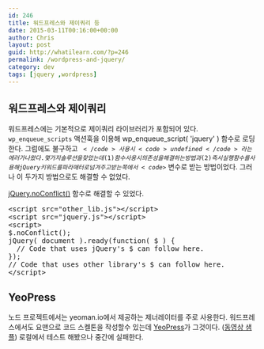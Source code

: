```yaml
---
id: 246
title: 워드프레스와 제이쿼리 등
date: 2015-03-11T00:16:00+00:00
author: Chris
layout: post
guid: http://whatilearn.com/?p=246
permalink: /wordpress-and-jquery/
category: dev
tags: [jquery ,wordpress]
---
```

<h2>워드프레스와 제이쿼리</h2>

워드프레스에는 기본적으로 제이쿼리 라이브러리가 포함되어 있다. <code>wp_enqueue_scripts</code> 액션훅을 이용해 wp_enqueue_script( 'jquery' ) 함수로 로딩한다. 그럼에도 불구하고 <code>$</code> 사용시 <code>undefined</code>라는 에러가 나왔다. 몇가지 솔루션을 찾았는데 (1) 함수 사용시 의존성을 해결하는 방법과 (2) 즉시 실행함수를 사용해 jQuery 키워드를 파라매터로 넘겨주고 받는 쪽에서 <code>$</code> 변수로 받는 방법이었다. 그러나 이 두가지 방법으로도 해결할 수 없었다.

<a href="http://api.jquery.com/jQuery.noConflict/">jQuery.noConflict()</a> 함수로 해결할 수 있었다.

<pre class="lang:js decode:true ">&lt;script src="other_lib.js"&gt;&lt;/script&gt;
&lt;script src="jquery.js"&gt;&lt;/script&gt;
&lt;script&gt;
$.noConflict();
jQuery( document ).ready(function( $ ) {
  // Code that uses jQuery's $ can follow here.
});
// Code that uses other library's $ can follow here.
&lt;/script&gt;</pre>

<h2>YeoPress</h2>

노드 프로젝트에서는 yeoman.io에서 제공하는 제너레이터를 주로 사용한다. 워드프레스에서도 요맨으로 코드 스켈톤을 작성할수 있는데 <a href="https://github.com/wesleytodd/YeoPress">YeoPress</a>가 그것이다. (<a href="https://www.youtube.com/watch?v=WSG0P5VpSUk">동영상 샘플</a>) 로컬에서 테스트 해봤으나 중간에 실패한다.